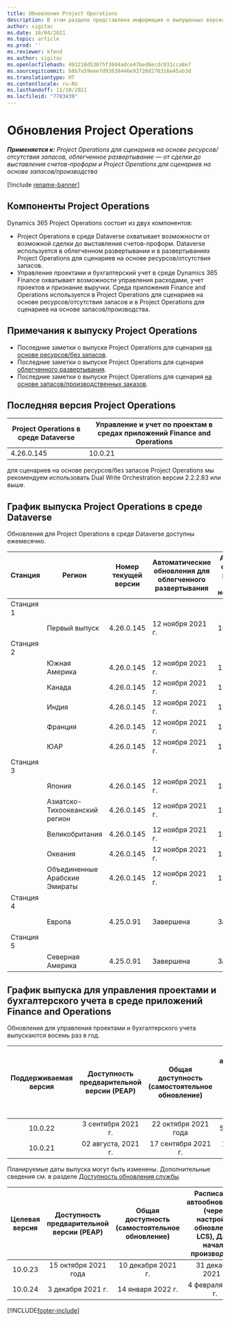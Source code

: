 ```yaml
---
title: Обновления Project Operations
description: В этом разделе представлена информация о выпущенных версиях Dynamics 365 Project Operations.
author: sigitac
ms.date: 10/04/2021
ms.topic: article
ms.prod: ''
ms.reviewer: kfend
ms.author: sigitac
ms.openlocfilehash: 493218d53075f3044adce47bed8ecdc031cca8e7
ms.sourcegitcommit: b8b7a59eee7d93638446e93726d270316e45ab3d
ms.translationtype: HT
ms.contentlocale: ru-RU
ms.lasthandoff: 11/10/2021
ms.locfileid: "7783439"
---
```

# <a name="project-operations-updates"></a>Обновления Project Operations

_**Применяется к:** Project Operations для сценариев на основе ресурсов/отсутствия запасов, облегченное развертывание — от сделки до выставления счетов-проформ и Project Operations для сценариев на основе запасов/производства_

[!include [rename-banner](~/includes/cc-data-platform-banner.md)]

## <a name="project-operations-components"></a>Компоненты Project Operations

Dynamics 365 Project Operations состоит из двух компонентов:

- Project Operations в среде Dataverse охватывает возможности от возможной сделки до выставления счетов-проформ. Dataverse используется в облегченном развертывании и в развертываниях Project Operations для сценариев на основе ресурсов/отсутствия запасов.
- Управление проектами и бухгалтерский учет в среде Dynamics 365 Finance охватывает возможности управления расходами, учет проектов и признание выручки. Среда приложения Finance and Operations используется в Project Operations для сценариев на основе ресурсов/отсутствия запасов и в Project Operations для сценариев на основе запасов/производства.

## <a name="project-operations-release-notes"></a>Примечания к выпуску Project Operations
- Последние заметки о выпуске Project Operations для сценария [на основе ресурсов/без запасов](whats-new-oct-2021-resource-based.md).
- Последние заметки о выпуске Project Operations для сценария [облегченного развертывания](../pro/whats-new/whats-new-oct-2021-lite.md).
- Последние заметки о выпуске Project Operations для сценария [на основе запасов/производственных заказов](../prod-pma/whats-new/whats-new-jul-2021-stocked.md).

## <a name="project-operations-latest-version"></a>Последняя версия Project Operations

| Project Operations в среде Dataverse | Управление и учет по проектам в средах приложений Finance and Operations | 
| --- | --- |
| 4.26.0.145 | 10.0.21 |

для сценариев на основе ресурсов/без запасов Project Operations мы рекомендуем использовать Dual Write Orchestration версии 2.2.2.83 или выше.

## <a name="release-schedule-for-project-operations-on-dataverse-environment"></a>График выпуска Project Operations в среде Dataverse

Обновления для Project Operations в среде Dataverse доступны ежемесячно. 

| Станция | Регион | Номер текущей версии | Автоматические обновления для облегченного развертывания | Автоматические обновления для развертывания ресурсов/нескладируемого | Следующий номер версии | Следующая общедоступная версия |
|-----------|-----------------------|-----------------|--------------------|---------------------|---------------------|---------------------|
| Станция 1 |   &nbsp;              |    &nbsp;       | &nbsp;             |      &nbsp;         |      &nbsp;         |      &nbsp;         |
|   &nbsp;  | Первый выпуск         |  4.26.0.145     | 12 ноября 2021 г.  | 19 ноября 2021 г.   | Подлежит уточнению                 | 03 декабря 2021 г.   |
| Станция 2 |   &nbsp;              |    &nbsp;       | &nbsp;             |      &nbsp;         |      &nbsp;         |      &nbsp;         |
|   &nbsp;  | Южная Америка         |  4.26.0.145     | 12 ноября 2021 г.  | 19 ноября 2021 г.   | Подлежит уточнению                 | 03 декабря 2021 г.   |
|   &nbsp;  | Канада                |  4.26.0.145     | 12 ноября 2021 г.  | 19 ноября 2021 г.   | Подлежит уточнению                 | 03 декабря 2021 г.   |
|   &nbsp;  | Индия                 |  4.26.0.145     | 12 ноября 2021 г.  | 19 ноября 2021 г.   | Подлежит уточнению                 | 03 декабря 2021 г.   |
|   &nbsp;  | Франция                |  4.26.0.145     | 12 ноября 2021 г.  | 19 ноября 2021 г.   | Подлежит уточнению                 | 03 декабря 2021 г.   |
|   &nbsp;  | ЮАР          |  4.26.0.145     | 12 ноября 2021 г.  | 19 ноября 2021 г.   | Подлежит уточнению                 | 03 декабря 2021 г.   |
| Станция 3 |      &nbsp;           |     &nbsp;      |     &nbsp;         |      &nbsp;         |      &nbsp;         |      &nbsp;         |
|   &nbsp;  | Япония                 |  4.26.0.145     | 12 ноября 2021 г.  | 19 ноября 2021 г.   | Подлежит уточнению                 | 10 декабря 2021 г.   |
|   &nbsp;  | Азиатско-Тихоокеанский регион          |  4.26.0.145     | 12 ноября 2021 г.  | 19 ноября 2021 г.   | Подлежит уточнению                 | 10 декабря 2021 г.   |
|   &nbsp;  | Великобритания         |  4.26.0.145     | 12 ноября 2021 г.  | 19 ноября 2021 г.   | Подлежит уточнению                 | 10 декабря 2021 г.   |
|   &nbsp;  | Океания               |  4.26.0.145     | 12 ноября 2021 г.  | 19 ноября 2021 г.   | Подлежит уточнению                 | 10 декабря 2021 г.   |
|   &nbsp;  | Объединенные Арабские Эмираты  |  4.26.0.145     | 12 ноября 2021 г.  | 19 ноября 2021 г.   | Подлежит уточнению                 | 10 декабря 2021 г.   |
| Станция 4 |     &nbsp;            |     &nbsp;      |     &nbsp;         |      &nbsp;         |      &nbsp;         |      &nbsp;         |
|   &nbsp;  | Европа                |  4.25.0.91      | Завершена           | Завершена            | 4.26.0.145          | 12 ноября 2021 г.   |
| Станция 5 |     &nbsp;            |     &nbsp;      |     &nbsp;         |      &nbsp;         |      &nbsp;         |      &nbsp;         |
|   &nbsp;  | Северная Америка         |  4.25.0.91      | Завершена           | Завершена            | 4.26.0.145          | 19 ноября 2021 г.   |


## <a name="release-schedule-for-project-management-and-accounting-in-the-finance-and-operations-apps-environment"></a>График выпуска для управления проектами и бухгалтерского учета в среде приложений Finance and Operations

Обновления для управления проектами и бухгалтерского учета выпускаются восемь раз в год.

|Поддерживаемая версия| Доступность предварительной версии (PEAP) | Общая доступность (самостоятельное обновление) | Расписание автообновления (через настройки обновления LCS), Дата начала производства |   Завершение обслуживания   |
|:---------------:|:---------------------------:|:---------------------------------:|:--------------------------------------------------------------------:|:------------------:|
|     10.0.22     |      3 сентября 2021 г.      |        22 октября 2021 года           |                          5 ноября 2021 г.                            | 14 января 2022 г.   |
|    10.0.21      |         02 августа, 2021 г.     |           17 сентября 2021 г.      |                             1 октября 2021 года                          |  10 декабря 2021 г. |


Планируемые даты выпуска могут быть изменены. Дополнительные сведения см. в разделе [Доступность обновления службы](/dynamics365/fin-ops-core/fin-ops/get-started/public-preview-releases?toc=%2fdynamics365%2ffinance%2ftoc.json).

|Целевая версия | Доступность предварительной версии (PEAP) | Общая доступность (самостоятельное обновление) | Расписание автообновления (через настройки обновления LCS), Дата начала производства |   Завершение обслуживания   |
|:---------------:|:---------------------------:|:---------------------------------:|:--------------------------------------------------------------------:|:------------------:|
|     10.0.23     |      15 октября 2021 года       |        10 декабря 2021 г.          |                          31 декабря 2021 г.                           | 18 марта 2022 г.     |
|     10.0.24     |      3 декабря 2021 г.       |        14 января 2022 г.           |                          4 февраля 2022 г.                            | 15 апреля 2022 г.     |

[!INCLUDE[footer-include](../includes/footer-banner.md)]
